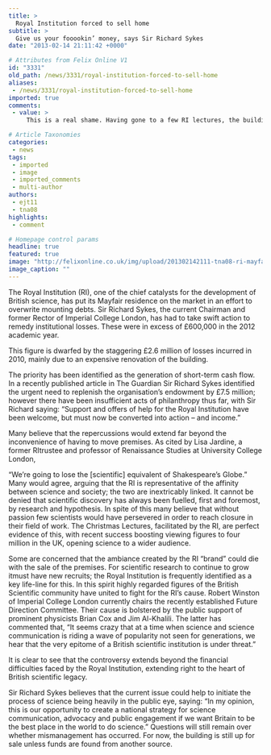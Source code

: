 ```yaml
---
title: >
  Royal Institution forced to sell home
subtitle: >
  Give us your fooookin’ money, says Sir Richard Sykes
date: "2013-02-14 21:11:42 +0000"

# Attributes from Felix Online V1
id: "3331"
old_path: /news/3331/royal-institution-forced-to-sell-home
aliases:
 - /news/3331/royal-institution-forced-to-sell-home
imported: true
comments:
 - value: >
     This is a real shame. Having gone to a few RI lectures, the building has quite a presence and the Faraday Lecture Theatre is simply marvellous. But the reality is it wasn't financially viable, and the RI have not thought ahead (let the arguments about mismanagement continue). The millions spent refurbishing the building did nothing to actually improve their reach- in an age where things are moving to podcasts and video lectures, the RI didn't do enough to innovate, reach out, enthuse and educate. It's a real shame, but by the looks of it, Sir Richard understands what needs to be done. Let's hope the spirit of the RI continues even if they do have to move out.

# Article Taxonomies
categories:
 - news
tags:
 - imported
 - image
 - imported_comments
 - multi-author
authors:
 - ejt11
 - tna08
highlights:
 - comment

# Homepage control params
headline: true
featured: true
image: "http://felixonline.co.uk/img/upload/201302142111-tna08-ri-mayfair-home.jpg"
image_caption: ""
---
```


The Royal Institution (RI), one of the chief catalysts for the development of British science, has put its Mayfair residence on the market in an effort to overwrite mounting debts. Sir Richard Sykes, the current Chairman and former Rector of Imperial College London, has had to take swift action to remedy institutional losses. These were in excess of £600,000 in the 2012 academic year.

This figure is dwarfed by the staggering £2.6 million of losses incurred in 2010, mainly due to an expensive renovation of the building.

The priority has been identified as the generation of short-term cash flow. In a recently published article in The Guardian Sir Richard Sykes identified the urgent need to replenish the organisation’s endowment by £7.5 million; however there have been insufficient acts of philanthropy thus far, with Sir Richard saying: “Support and offers of help for the Royal Institution have been welcome, but must now be converted into action – and income.”

Many believe that the repercussions would extend far beyond the inconvenience of having to move premises. As cited by Lisa Jardine, a former RItrustee and professor of Renaissance Studies at University College London,

“We’re going to lose the [scientific] equivalent of Shakespeare’s Globe.” Many would agree, arguing that the RI is representative of the affinity between science and society; the two are inextricably linked. It cannot be denied that scientific discovery has always been fuelled, first and foremost, by research and hypothesis. In spite of this many believe that without passion few scientists would have persevered in order to reach closure in their field of work. The Christmas Lectures, facilitated by the RI, are perfect evidence of this, with recent success boosting viewing figures to four million in the UK, opening science to a wider audience.

Some are concerned that the ambiance created by the RI “brand” could die with the sale of the premises. For scientific research to continue to grow itmust have new recruits; the Royal Institution is frequently identified as a key life-line for this. In this spirit highly regarded figures of the British Scientific community have united to fight for the RI’s cause. Robert Winston of Imperial College London currently chairs the recently established Future Direction Committee. Their cause is bolstered by the public support of prominent physicists Brian Cox and Jim Al-Khalili. The latter has commented that, “It seems crazy that at a time when science and science communication is riding a wave of popularity not seen for generations, we hear that the very epitome of a British scientific institution is under threat.”

It is clear to see that the controversy extends beyond the financial difficulties faced by the Royal Institution, extending right to the heart of British scientific legacy.

Sir Richard Sykes believes that the current issue could help to initiate the process of science being heavily in the public eye, saying: “In my opinion, this is our opportunity to create a national strategy for science communication, advocacy and public engagement if we want Britain to be the best place in the world to do science.” Questions will still remain over whether mismanagement has occurred. For now, the building is still up for sale unless funds are found from another source.
